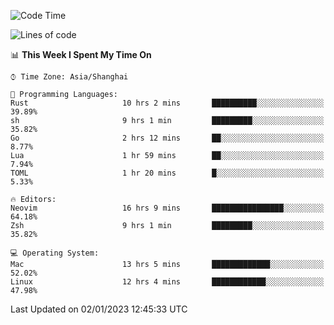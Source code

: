 <!--START_SECTION:waka-->
![Code Time](http://img.shields.io/badge/Code%20Time-1%2C100%20hrs%2026%20mins-blue)

![Lines of code](https://img.shields.io/badge/From%20Hello%20World%20I%27ve%20Written-24%20Thousand%20lines%20of%20code-blue)

📊 **This Week I Spent My Time On** 

```text
⌚︎ Time Zone: Asia/Shanghai

💬 Programming Languages: 
Rust                     10 hrs 2 mins       ██████████░░░░░░░░░░░░░░░   39.89% 
sh                       9 hrs 1 min         █████████░░░░░░░░░░░░░░░░   35.82% 
Go                       2 hrs 12 mins       ██░░░░░░░░░░░░░░░░░░░░░░░   8.77% 
Lua                      1 hr 59 mins        ██░░░░░░░░░░░░░░░░░░░░░░░   7.94% 
TOML                     1 hr 20 mins        █░░░░░░░░░░░░░░░░░░░░░░░░   5.33%

🔥 Editors: 
Neovim                   16 hrs 9 mins       ████████████████░░░░░░░░░   64.18% 
Zsh                      9 hrs 1 min         █████████░░░░░░░░░░░░░░░░   35.82%

💻 Operating System: 
Mac                      13 hrs 5 mins       █████████████░░░░░░░░░░░░   52.02% 
Linux                    12 hrs 4 mins       ████████████░░░░░░░░░░░░░   47.98%

```


 Last Updated on 02/01/2023 12:45:33 UTC
<!--END_SECTION:waka-->
